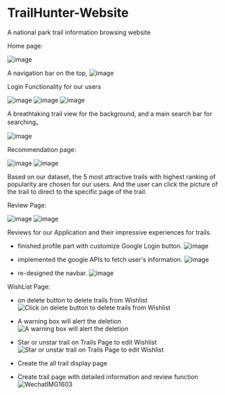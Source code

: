 # TrailHunter-Website
A national park trail information browsing website

Home page:

![image](https://media.github.khoury.northeastern.edu/user/10747/files/bf8e7895-b125-4187-8e45-e38db5e3e2ef)


A navigation bar on the top, 
![image](https://media.github.khoury.northeastern.edu/user/10747/files/f7b5133b-02fd-403c-b2f8-229875ce47b4)


Login Functionality for our users

![image](https://media.github.khoury.northeastern.edu/user/10747/files/1c976a9d-d115-4b7f-b530-59f273945350)
![image](https://media.github.khoury.northeastern.edu/user/10747/files/94a3afbf-0170-4850-b372-8825c7089a71)
![image](https://media.github.khoury.northeastern.edu/user/10747/files/1397458e-93d4-40f4-b102-207443500929)


A breathtaking trail view for the background, and a main search bar for searching。

![image](https://media.github.khoury.northeastern.edu/user/10747/files/247f814a-6036-4c16-9373-9ff44a0f6f0e)


Recommendation page:

![image](https://media.github.khoury.northeastern.edu/user/10747/files/39cc0ccc-8a2f-4f15-ae03-d21ca8261648)
![image](https://media.github.khoury.northeastern.edu/user/10747/files/31fcfaef-ebf6-4e3f-81cb-1fce4cfbd4ee)

Based on our dataset, the 5 most attractive trails with highest ranking of popularity are chosen for our users. And the user can click the picture of the trail to direct to the specific page of the trail.


Review Page:

![image](https://media.github.khoury.northeastern.edu/user/10747/files/9a34b368-c073-432d-9f1e-6f240be7c293)
![image](https://media.github.khoury.northeastern.edu/user/10747/files/08a2a70b-f990-4cd5-989c-3a2ebee63020)

Reviews for our Application and their impressive experiences for trails.

 - finished profile part with customize Google Login button.
 ![image](https://media.github.khoury.northeastern.edu/user/10747/files/9b46a4d2-305b-441e-8936-e72ec890a7ac)

 - implemented the google APIs to fetch user's information.
 ![image](https://media.github.khoury.northeastern.edu/user/10747/files/6c94bc16-b2aa-4c99-9993-51c13c6e8f9c)

 - re-designed the navbar.
 ![image](https://media.github.khoury.northeastern.edu/user/10747/files/6a5ec3e3-c88f-45d9-b875-25bc0dab21f3)



WishList Page:

-  on delete button to delete trails from Wishlist
![Click on delete button to delete trails from Wishlist](https://media.github.khoury.northeastern.edu/user/11086/files/ebcd4266-6643-43ea-93c9-17e2a86351ad)

- A warning box will alert the deletion
![A warning box will alert the deletion](https://media.github.khoury.northeastern.edu/user/11086/files/7ff219f1-7a6e-459b-9c7e-87be51504c42)

- Star or unstar trail on Trails Page to edit Wishlist
![Star or unstar trail on Trails Page to edit Wishlist](https://media.github.khoury.northeastern.edu/user/11086/files/9f354b2b-450d-41e9-95a3-a81ab9f54212)


- Create the all trail display page
- Create trail page with detailed information and review function
![WechatIMG1603](https://media.github.khoury.northeastern.edu/user/8221/files/5eca264b-75cb-41a8-af8e-9ba423d7a2c1)


